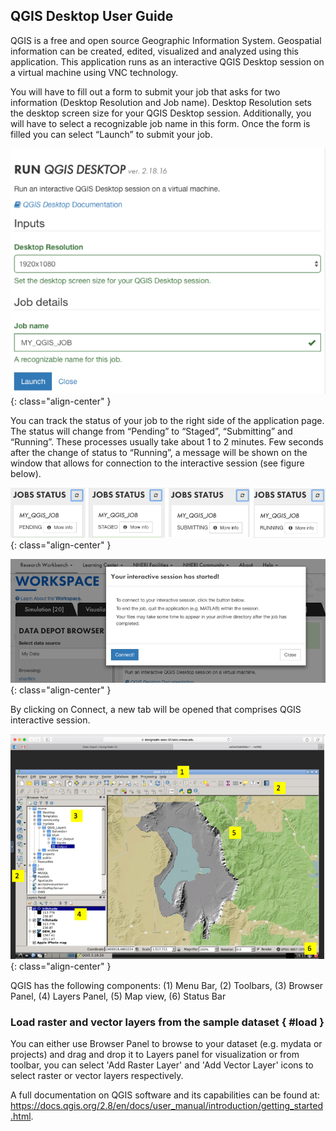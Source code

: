 ## QGIS Desktop User Guide

QGIS is a free and open source Geographic Information System. Geospatial information can be created, edited, visualized and analyzed using this application. This application runs as an interactive QGIS Desktop session on a virtual machine using VNC technology.

You will have to fill out a form to submit your job that asks for two information (Desktop Resolution and Job name). Desktop Resolution sets the desktop screen size for your QGIS Desktop session. Additionally, you will have to select a recognizable job name in this form. Once the form is filled you can select “Launch” to submit your job.

![](./imgs/QGIS-1.png){: class="align-center" }

You can track the status of your job to the right side of the application page. The status will change from “Pending” to “Staged”, “Submitting” and “Running”. These processes usually take about 1 to 2 minutes. Few seconds after the change of status to “Running”, a message will be shown on the window that allows for connection to the interactive session (see figure below).

![](./imgs/qgis-2.png){: class="align-center" }

![](./imgs/qgis-3.png){: class="align-center" }

By clicking on Connect, a new tab will be opened that comprises QGIS interactive session.

![](./imgs/qgis-4.png){: class="align-center" }

QGIS has the following components:
(1) Menu Bar, (2) Toolbars, (3) Browser Panel, (4) Layers Panel, (5) Map view, (6) Status Bar

### Load raster and vector layers from the sample dataset { #load }

You can either use Browser Panel to browse to your dataset (e.g. mydata or projects) and drag and drop it to Layers panel for visualization or from toolbar, you can select 'Add Raster Layer' and 'Add Vector Layer' icons to select raster or vector layers respectively.

A full documentation on QGIS software and its capabilities can be found at: <a href="https://docs.qgis.org/2.8/en/docs/user_manual/introduction/getting_started.html" target="_blank">https://docs.qgis.org/2.8/en/docs/user_manual/introduction/getting_started.html</a>.
